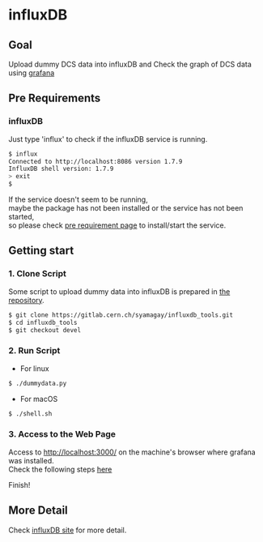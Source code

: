 # influxDB

## Goal

Upload dummy DCS data into influxDB and Check the graph of DCS data using [grafana](database_demonstration_grafana.md)

## Pre Requirements

### influxDB

Just type 'influx' to check if the influxDB service is running.

```bash
$ influx
Connected to http://localhost:8086 version 1.7.9
InfluxDB shell version: 1.7.9
> exit
$
```

If the service doesn't seem to be running,<br>
maybe the package has not been installed or the service has not been started, <br>
so please check [pre requirement page](requirements.md) to install/start the service.

## Getting start

### 1. Clone Script

Some script to upload dummy data into influxDB is prepared in [the repository](https://gitlab.cern.ch/syamagay/influxdb_tools).

```bash
$ git clone https://gitlab.cern.ch/syamagay/influxdb_tools.git
$ cd influxdb_tools
$ git checkout devel
```

### 2. Run Script

- For linux

```bash
$ ./dummydata.py
```

- For macOS

```bash
$ ./shell.sh
```

### 3. Access to the Web Page

Access to [http://localhost:3000/](http://localhost:3000/) on the machine's browser where grafana was installed.<br>
Check the following steps [here](database_demonstration_grafana.md)

Finish!

## More Detail

Check [influxDB site](https://docs.influxdata.com/influxdb/v1.7/introduction/getting-started/) for more detail.
